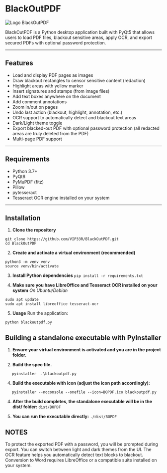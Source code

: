 # BlackOutPDF
![Logo BlackOutPDF](./images/BlackOutPDF.png)

BlackOutPDF is a Python desktop application built with PyQt5 that allows users to load PDF files, blackout sensitive areas, apply OCR, and export secured PDFs with optional password protection.

---

## Features

- Load and display PDF pages as images
- Draw blackout rectangles to censor sensitive content (redaction)
- Highlight areas with yellow marker
- Insert signatures and stamps (from image files)
- Add text boxes anywhere on the document
- Add comment annotations
- Zoom in/out on pages
- Undo last action (blackout, highlight, annotation, etc.)
- OCR support to automatically detect and blackout text areas
- Dark/Light theme toggle
- Export blacked-out PDF with optional password protection
(all redacted areas are truly deleted from the PDF)
- Multi-page PDF support



---

## Requirements

- Python 3.7+
- PyQt6
- PyMuPDF (fitz)
- Pillow
- pytesseract
- Tesseract OCR engine installed on your system

---

## Installation

1. **Clone the repository**

```
git clone https://github.com/VIP33R/BlackOutPDF.git
cd BlackOutPDF
```

2. **Create and activate a virtual environment (recommended)**
```
python3 -m venv venv
source venv/bin/activate
```

3. **Install Python dependencies**
```pip install -r requirements.txt```

4. **Make sure you have LibreOffice and Tesseract OCR installed on your system**
*On Ubuntu/Debian*
```
sudo apt update
sudo apt install libreoffice tesseract-ocr
```

5. **Usage**
Run the application:
```
python blackoutpdf.py
```

## Building a standalone executable with PyInstaller

1. **Ensure your virtual environment is activated and you are in the project folder.**

2. **Build the spec file.**
```
   pyinstaller  .\blackoutpdf.py 
```

4. **Build the executable with icon (adjust the icon path accordingly):**
```
   pyinstaller --noconsole --onefile --icon=BOPDF.ico blackoutpdf.py
```

4. **After the build completes, the standalone executable will be in the dist/ folder:**
   ```dist/BOPDF```

5. **You can run the executable directly:**
```./dist/BOPDF```


## NOTES

To protect the exported PDF with a password, you will be prompted during export.
You can switch between light and dark themes from the UI.
The OCR feature helps you automatically detect text blocks to blackout.
Conversion to Word requires LibreOffice or a compatible suite installed on your system.




